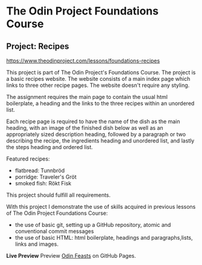 # The Odin Project Foundations Course #
## Project: Recipes ##

https://www.theodinproject.com/lessons/foundations-recipes

This project is part of The Odin Project's Foundations Course.
The project is a basic recipes website.
The website consists of a main index page which links to three other recipe pages.
The website doesn't require any styling.

The assignment requires the main page to contain the usual html boilerplate, a heading and the links to the three recipes within an unordered list.

Each recipe page is required to have the name of the dish as the main heading, with an image of the finished dish below as well as an appropriately sized description heading, followed by a paragraph or two describing the recipe, the ingredients heading and unordered list, and lastly the steps heading and ordered list.

Featured recipes:
* flatbread: Tunnbröd
* porridge: Traveler's Gröt
* smoked fish: Rökt Fisk

This project should fulfill all requirements.

With this project I demonstrate the use of skills acquired in previous lessons of The Odin Project Foundations Course:
* the use of basic git, setting up a GitHub repository, atomic and conventional commit messages
* the use of basic HTML: html boilerplate, headings and paragraphs,lists, links and images.

**Live Preview**
Preview [Odin Feasts](https://cl1ck3tyclack.github.io/odin_projects/odin-recipes/) on GitHub Pages.
